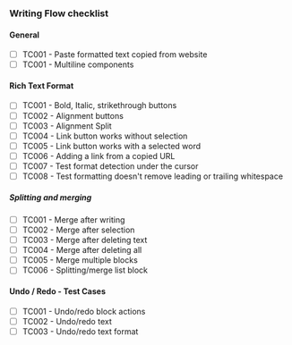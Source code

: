### Writing Flow checklist

#### General
- [ ] TC001 - Paste formatted text copied from website
- [ ] TC001 - Multiline components
#### Rich Text Format
  - [ ] TC001 - Bold, Italic, strikethrough buttons
  - [ ] TC002 - Alignment buttons
  - [ ] TC003 - Alignment Split
  - [ ] TC004 - Link button works without selection
  - [ ] TC005 - Link button works with a selected word
  - [ ] TC006 - Adding a link from a copied URL
  - [ ] TC007 - Test format detection under the cursor
  - [ ] TC008 - Test formatting doesn't remove leading or trailing whitespace
##### Splitting and merging
  - [ ] TC001 - Merge after writing
  - [ ] TC002 - Merge after selection
  - [ ] TC003 - Merge after deleting text
  - [ ] TC004 - Merge after deleting all
  - [ ] TC005 - Merge multiple blocks
  - [ ] TC006 - Splitting/merge list block
#### Undo / Redo - Test Cases
  - [ ] TC001 - Undo/redo block actions
  - [ ] TC002 - Undo/redo text
  - [ ] TC003 - Undo/redo text format

